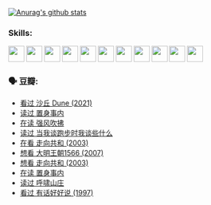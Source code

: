 
[![Anurag's github stats](https://github-readme-stats.vercel.app/api?username=w940853815)](https://github.com/anuraghazra/github-readme-stats)

### Skills:

<code><img height="32" src="https://cdn.jsdelivr.net/npm/simple-icons@v5/icons/python.svg"></code>
<code><img height="32" src="https://cdn.jsdelivr.net/npm/simple-icons@v5/icons/javascript.svg"></code>
<code><img height="32" src="https://cdn.jsdelivr.net/npm/simple-icons@v5/icons/django.svg"></code>
<code><img height="32" src="https://cdn.jsdelivr.net/npm/simple-icons@v5/icons/flask.svg"></code>
<code><img height="32" src="https://cdn.jsdelivr.net/npm/simple-icons@v5/icons/vuetify.svg"></code>
<code><img height="32" src="https://cdn.jsdelivr.net/npm/simple-icons@v5/icons/git.svg"></code>
<code><img height="32" src="https://cdn.jsdelivr.net/npm/simple-icons@v5/icons/docker.svg"></code>
<code><img height="32" src="https://cdn.jsdelivr.net/npm/simple-icons@v5/icons/postgresql.svg"></code>
<code><img height="32" src="https://cdn.jsdelivr.net/npm/simple-icons@v5/icons/elasticsearch.svg"></code>
<code><img height="32" src="https://cdn.jsdelivr.net/npm/simple-icons@v5/icons/macos.svg"></code>
<code><img height="32" src="https://cdn.jsdelivr.net/npm/simple-icons@v5/icons/linux.svg"></code>

### 🗣 豆瓣:

<!-- DOUBAN-ACTIVITIES:START -->
- [看过 沙丘 Dune‎ (2021)](https://www.douban.com/people/136069238/status/3726869471/?_i=42738835)
- [读过 置身事内](https://www.douban.com/people/136069238/status/3726223867/?_i=42738835)
- [在读 强风吹拂](https://www.douban.com/people/136069238/status/3725395475/?_i=42738835)
- [读过 当我谈跑步时我谈些什么](https://www.douban.com/people/136069238/status/3715422296/?_i=42738835)
- [在看 走向共和‎ (2003)](https://www.douban.com/people/136069238/status/3711470443/?_i=42738835)
- [想看 大明王朝1566‎ (2007)](https://www.douban.com/people/136069238/status/3710980213/?_i=42738835)
- [想看 走向共和‎ (2003)](https://www.douban.com/people/136069238/status/3710980002/?_i=42738835)
- [在读 置身事内](https://www.douban.com/people/136069238/status/3710472151/?_i=42738835)
- [读过 呼啸山庄](https://www.douban.com/people/136069238/status/3710470617/?_i=42738835)
- [看过 有话好好说‎ (1997)](https://www.douban.com/people/136069238/status/3709833172/?_i=42738835)
<!-- DOUBAN-ACTIVITIES:END -->
<!--
**w940853815/w940853815** is a ✨ _special_ ✨ repository because its `README.md` (this file) appears on your GitHub profile.

Here are some ideas to get you started:

- 🔭 I’m currently working on ...
- 🌱 I’m currently learning ...
- 👯 I’m looking to collaborate on ...
- 🤔 I’m looking for help with ...
- 💬 Ask me about ...
- 📫 How to reach me: ...
- 😄 Pronouns: ...
- ⚡ Fun fact: ...
-->
